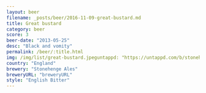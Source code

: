 ```yaml
---
layout: beer
filename: _posts/beer/2016-11-09-great-bustard.md
title: Great bustard
category: beer
score: 3
beer-date: "2013-05-25"
desc: "Black and vomity"
permalink: /beer/:title.html
img: /img/list/great-bustard.jpeguntappd: "https://untappd.com/b/stonehenge-ales-great-bustard/61005"
country: "England"
brewery: "Stonehenge Ales"
breweryURL: "breweryURL"
style: "English Bitter"
---
```

